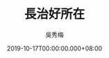 ---
issue: 348
title: 長治好所在
author: 吳秀梅
language: 南四縣
date: 2019-10-17T00:00:00.000+08:00
topic: 景點
difficulty: 2
wikidata: Q98096241
wikidata_link: https://www.wikidata.org/wiki/Q98096241
author_wikidata_link: https://www.wikidata.org/wiki/Q98096267
author_wikidata: Q98096267
---